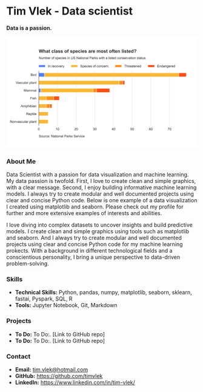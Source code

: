 # Tim Vlek - Data scientist

**Data is a passion.** 

![Example from Biodiversity in National Parks Project](./assets/images/Stacked_barplot_of_class_counts_vs_conservation_status.svg)

### About Me
Data Scientist with a passion for data visualization and machine learning. 
My data passion is twofold. First, I love to create clean and simple graphics, with a clear message. Second, I enjoy building informative machine learning models. I always try to create modular and well documented projects using clear and concise Python code. Below is one example of a data visualization I created using matplotlib and seaborn. Please check out my profile for further and more extensive examples of interests and abilities.

I love diving into complex datasets to uncover insights and build predictive models. I create clean and simple graphics using tools such as matplotlib and seaborn. And I always try to create modular and well documented projects using clear and concise Python code for my machine learning prokects. With a background in different technological fields and a conscientious personality, I bring a unique perspective to data-driven problem-solving. 

### Skills
* **Technical Skills:** Python, pandas, numpy, matplotlib, seaborn, sklearn, fastai, Pyspark, SQL, R
* **Tools:** Jupyter Notebook, Git, Markdown

### Projects
* **To Do:** To Do:. [Link to GitHub repo]
* **To Do:** To Do:. [Link to GitHub repo]

### Contact
* **Email:** tim.vlek@hotmail.com
* **GitHub:** https://github.com/timvlek
* **LinkedIn:** https://www.linkedin.com/in/tim-vlek/
